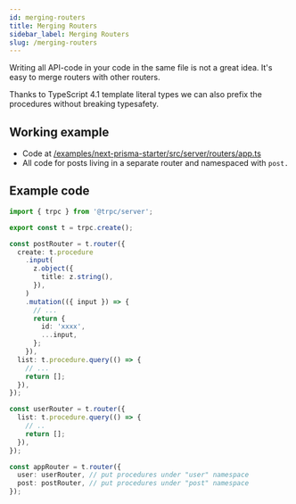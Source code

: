 ```yaml
---
id: merging-routers
title: Merging Routers
sidebar_label: Merging Routers
slug: /merging-routers
---
```


Writing all API-code in your code in the same file is not a great idea. It's easy to merge routers with other routers.

Thanks to TypeScript 4.1 template literal types we can also prefix the procedures without breaking typesafety.

## Working example

- Code at [/examples/next-prisma-starter/src/server/routers/app.ts](https://github.com/trpc/trpc/blob/main/examples/next-prisma-starter/src/server/routers/_app.ts)
- All code for posts living in a separate router and namespaced with `post.`

## Example code

```ts title='server.ts'
import { trpc } from '@trpc/server';

export const t = trpc.create();

const postRouter = t.router({
  create: t.procedure
    .input(
      z.object({
        title: z.string(),
      }),
    )
    .mutation(({ input }) => {
      // ...
      return {
        id: 'xxxx',
        ...input,
      };
    }),
  list: t.procedure.query(() => {
    // ...
    return [];
  }),
});

const userRouter = t.router({
  list: t.procedure.query(() => {
    // ..
    return [];
  }),
});

const appRouter = t.router({
  user: userRouter, // put procedures under "user" namespace
  post: postRouter, // put procedures under "post" namespace
});
```
